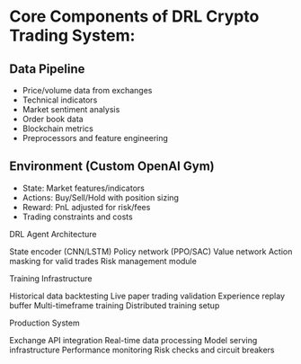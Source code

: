 # Core Components of DRL Crypto Trading System:

## Data Pipeline

* Price/volume data from exchanges
* Technical indicators
* Market sentiment analysis
* Order book data
* Blockchain metrics
* Preprocessors and feature engineering


## Environment (Custom OpenAI Gym)

* State: Market features/indicators
* Actions: Buy/Sell/Hold with position sizing
* Reward: PnL adjusted for risk/fees
* Trading constraints and costs


DRL Agent Architecture


State encoder (CNN/LSTM)
Policy network (PPO/SAC)
Value network
Action masking for valid trades
Risk management module


Training Infrastructure


Historical data backtesting
Live paper trading validation
Experience replay buffer
Multi-timeframe training
Distributed training setup


Production System


Exchange API integration
Real-time data processing
Model serving infrastructure
Performance monitoring
Risk checks and circuit breakers